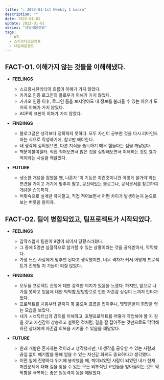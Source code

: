 ```yaml
---
title: "✏️ 2023-01-1st Weekly I Learn"
description: ""
date: 2022-01-01
update: 2022-01-01
series: "내일배움캠프"
tags:
  - WIL
  - 스파르타코딩캠프
  - 내일배움캠프
---
```


## FACT-O1. 이해가지 않는 것들을 이해해냈다.

- **FEELINGS**

  - 스프링시큐리티의 흐름이 이해가 가지 않았다.
  - 카카오 인증 로그인의 플로우가 이해가 가지 않았다.
  - 카카오 인증 이후, 로그인 폼을 보지않아도 내 정보를 불러올 수 있는 이유가 도저히 이해가 가지 않았다.
  - AOP의 표현이 이해가 가지 않았다.

- **FINDINGS**

  - 블로그글은 생각보다 정확하지 못하다. 모두 자신이 공부한 것을 다시 리마인드 하는 식으로 작성하기에, 참고만 해야한다.
  - 내 생각에 갖혀있으면, 다른 지식을 습득하기 매우 힘들다는 점을 깨달았다.
  - 백문이불여일타. 직접 적어보면서 많은 것을 실험해보면서 이해하는 것도 효과적이라는 사실을 깨달았다.

- **FUTURE**
  - 생소한 개념을 접했을 땐, 나혼자 '이 기능은 이런것이니깐 이렇게 쓸거야'라는 편견을 가지고 거기에 맞추지 말고, 공신력있는 블로그나, 공식문서를 참고하여 개념을 습득하자.
  - 머릿속으로 설계만 하지말고, 직접 적어보면서 어떤 차이가 발생하는지 눈으로 보는 버릇을 들이자.

## FACT-O2. 팀이 병합되었고, 팀프로젝트가 시작되었다.

- **FEELINGS**

  - 갑작스럽게 팀원이 9명이 되어서 당황스러웠다.
  - 그 중에 5명만 실질적으로 참가할 수 있는 상황이라는 것을 공유받아서, 막막했다.
  - 가장 느린 사람에게 맞추면 된다고 생각했지만, 너무 격차가 커서 어떻게 프로젝트가 진행될 지 가늠이 되질 않았다.

- **FINDINGS**

  - 모두들 프로젝트 진행에 대한 강력한 의지가 있음을 느꼈다. 하지만, 앞으로 나가질 못하고 있음에 대한 막막함,답답함으로 인한 자존감 상실이 느껴져 안타까웠다.
  - 프로젝트를 처음부터 끝까지 쭉 훌으며 흐름을 잡아주니, 몇몇분들이 희망을 얻는 모습을 보았다.
  - 내가 ㅅㅁ튜터님의 강의를 이해하고, 호텔프로젝트를 어떻게 작업해야 할 지 길을 찾고 자신감이 상승하고 설렛던 것처럼, 길을 잘 잡아주는 것만으로도 막막해하던 상대에게 자존감 회복을 시켜줄 수 있음을 깨달았다.

- **FUTURE**
  - 원래 개발은 혼자하는 것이라고 생각했지만, 내 생각을 공유할 수 있는 사람과 끊임 없이 얘기함을 통해 얻을 수 있는 자신감 회복도 중요하다고 생각했다.
  - 어떤 일에 진행하다 위기에 봉착했을 때, 책이되었던 사람이 되었던 내가 현재 처한문제에 대해 길을 찾을 수 있는 모든 외부적인 요인들을 받아들이는 것도 막막함을 극복하는 좋은 원동력이 됨을 깨달았다.

